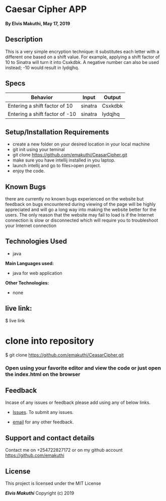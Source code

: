 # Caesar Cipher APP

#### By **Elvis Makuthi, May 17, 2019**

## Description
This is a very simple encryption technique: it substitutes each letter with a different one based on a shift value. For example, applying a shift factor of 10 to Sinatra will turn it into Csxkdbk. A negative number can also be used instead; -10 would result in Iydqjhq.


## Specs

 | Behavior                                       |  Input | Output    |
 | ---------------------------------------------- | ------ | --------- |
 | Entering a shift factor of 10  | sinatra      |  Csxkdbk  |
 | Entering a shift factor of -10  |  sinatra   |  Iydqjhq  |

## Setup/Installation Requirements

* create a new folder on your desired location in your local machine
* git init using your teminal
* git clone https://github.com/emakuthi/CeasarCipher.git
* make sure you have intellij installed in you laptop.
* launch intellij and go to files>open project.
* enjoy the code.

## Known Bugs

there are currently no known bugs experienced on the website but feedback on bugs encountered during viewing of the page will be highly appreciated and will go a long way into making the website better for the users. The only reason that the website may fail to load is if the Internet connection is slow or disconnected which will require you to troubleshoot your Internet connection

## Technologies Used
* java

**Main Languages used:**

* java for web application


**Other Technologies:**

* none

## live link:

$ live link 

# clone into repository

$ git clone https://github.com/emakuthi/CeasarCipher.git
### Open using your favorite editor and view the code or just open the index.html on the browser

## Feedback

Incase of any issues or feedback please add using any of below links.

* [Issues](https://github.com/emakuthi/CeasarCipher/issues). To submit any issues.

* [email](emakuthi@gmail.com) for any other feedback.

## Support and contact details

 Contact me on +254722827172 or on my github account <https://github.com/emakuthi>


## License

This project is licensed under the MIT License

**_Elvis Makuthi_** Copyright (c) 2019